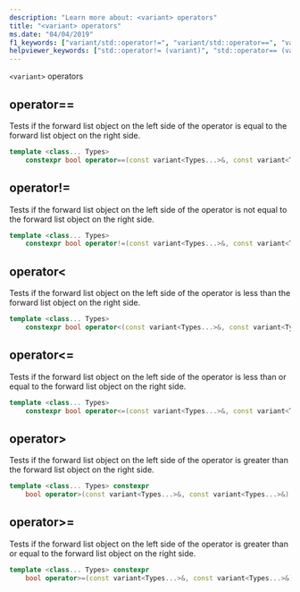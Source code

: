 ```yaml
---
description: "Learn more about: <variant> operators"
title: "<variant> operators"
ms.date: "04/04/2019"
f1_keywords: ["variant/std::operator!=", "variant/std::operator==", "variant/std::operatoroperator>", "variant/std::operatoroperator&gt=;", "variant/std::operatoroperator&lt;", "variant/std::operatoroperator&lt;="]
helpviewer_keywords: ["std::operator!= (variant)", "std::operator== (variant)", "std::operatoroperator> (variant)", "std::operatoroperator&gt=; (variant)", "std::operatoroperator&lt; (variant)", "std::operatoroperator&lt;= (variant)"]
---
```

`<variant>` operators

## <a name="op_eq_eq"></a> operator==

Tests if the forward list object on the left side of the operator is equal to the forward list object on the right side.

```cpp
template <class... Types>
    constexpr bool operator==(const variant<Types...>&, const variant<Types...>&);
```

## <a name="op_neq"></a> operator!=

Tests if the forward list object on the left side of the operator is not equal to the forward list object on the right side.

```cpp
template <class... Types>
    constexpr bool operator!=(const variant<Types...>&, const variant<Types...>&);
```

## <a name="op_lt"></a> operator&lt;

Tests if the forward list object on the left side of the operator is less than the forward list object on the right side.

```cpp
template <class... Types>
    constexpr bool operator<(const variant<Types...>&, const variant<Types...>&);
```

## <a name="op_lt_eq"></a> operator&lt;=

Tests if the forward list object on the left side of the operator is less than or equal to the forward list object on the right side.

```cpp
template <class... Types>
    constexpr bool operator<=(const variant<Types...>&, const variant<Types...>&);
```

## <a name="op_gt"></a> operator&gt;

Tests if the forward list object on the left side of the operator is greater than the forward list object on the right side.

```cpp
template <class... Types> constexpr
    bool operator>(const variant<Types...>&, const variant<Types...>&);
```

## <a name="op_gt_eq"></a> operator&gt;=

Tests if the forward list object on the left side of the operator is greater than or equal to the forward list object on the right side.

```cpp
template <class... Types> constexpr
    bool operator>=(const variant<Types...>&, const variant<Types...>&);
```
